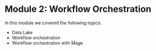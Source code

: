 # Module 2: Workflow Orchestration
In this module we covered the following topics:

- Data Lake
- Workflow orchestration
- Workflow orchestration with Mage